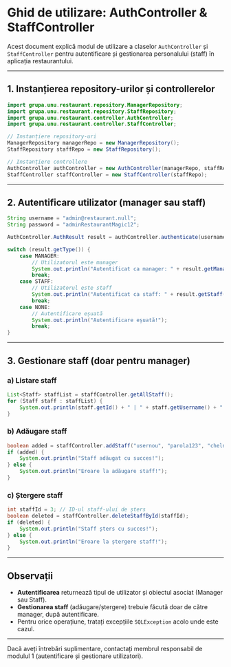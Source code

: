 # Ghid de utilizare: AuthController & StaffController

Acest document explică modul de utilizare a claselor `AuthController` și `StaffController` pentru autentificare și gestionarea personalului (staff) în aplicația restaurantului.

---

## 1. Instanțierea repository-urilor și controllerelor

```java
import grupa.unu.restaurant.repository.ManagerRepository;
import grupa.unu.restaurant.repository.StaffRepository;
import grupa.unu.restaurant.controller.AuthController;
import grupa.unu.restaurant.controller.StaffController;

// Instanțiere repository-uri
ManagerRepository managerRepo = new ManagerRepository();
StaffRepository staffRepo = new StaffRepository();

// Instanțiere controllere
AuthController authController = new AuthController(managerRepo, staffRepo);
StaffController staffController = new StaffController(staffRepo);
```

---

## 2. Autentificare utilizator (manager sau staff)

```java
String username = "admin@restaurant.null";
String password = "adminRestaurantMagic12";

AuthController.AuthResult result = authController.authenticate(username, password);

switch (result.getType()) {
    case MANAGER:
        // Utilizatorul este manager
        System.out.println("Autentificat ca manager: " + result.getManager().getUsername());
        break;
    case STAFF:
        // Utilizatorul este staff
        System.out.println("Autentificat ca staff: " + result.getStaff().getUsername());
        break;
    case NONE:
        // Autentificare eșuată
        System.out.println("Autentificare eșuată!");
        break;
}
```

---

## 3. Gestionare staff (doar pentru manager)

### a) Listare staff

```java
List<Staff> staffList = staffController.getAllStaff();
for (Staff staff : staffList) {
    System.out.println(staff.getId() + " | " + staff.getUsername() + " | " + staff.getRole());
}
```

### b) Adăugare staff

```java
boolean added = staffController.addStaff("usernou", "parola123", "chelner");
if (added) {
    System.out.println("Staff adăugat cu succes!");
} else {
    System.out.println("Eroare la adăugare staff!");
}
```

### c) Ștergere staff

```java
int staffId = 3; // ID-ul staff-ului de șters
boolean deleted = staffController.deleteStaffById(staffId);
if (deleted) {
    System.out.println("Staff șters cu succes!");
} else {
    System.out.println("Eroare la ștergere staff!");
}
```

---

## Observații

- **Autentificarea** returnează tipul de utilizator și obiectul asociat (Manager sau Staff).
- **Gestionarea staff** (adăugare/ștergere) trebuie făcută doar de către manager, după autentificare.
- Pentru orice operațiune, tratați excepțiile `SQLException` acolo unde este cazul.

---

Dacă aveți întrebări suplimentare, contactați membrul responsabil de modulul 1 (autentificare și gestionare utilizatori).